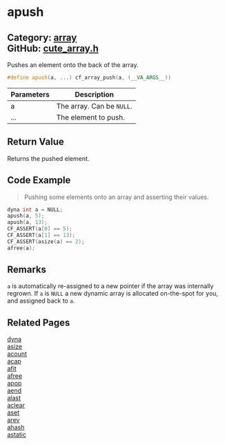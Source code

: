 [](../header.md ':include')

# apush

Category: [array](/api_reference?id=array)  
GitHub: [cute_array.h](https://github.com/RandyGaul/cute_framework/blob/master/include/cute_array.h)  
---

Pushes an element onto the back of the array.

```cpp
#define apush(a, ...) cf_array_push(a, (__VA_ARGS__))
```

Parameters | Description
--- | ---
a | The array. Can be `NULL`.
... | The element to push.

## Return Value

Returns the pushed element.

## Code Example

> Pushing some elements onto an array and asserting their values.

```cpp
dyna int a = NULL;
apush(a, 5);
apush(a, 13);
CF_ASSERT(a[0] == 5);
CF_ASSERT(a[1] == 13);
CF_ASSERT(asize(a) == 2);
afree(a);
```

## Remarks

`a` is automatically re-assigned to a new pointer if the array was internally regrown. If `a` is `NULL` a new
dynamic array is allocated on-the-spot for you, and assigned back to `a`.

## Related Pages

[dyna](/array/dyna.md)  
[asize](/array/asize.md)  
[acount](/array/acount.md)  
[acap](/array/acap.md)  
[afit](/array/afit.md)  
[afree](/array/afree.md)  
[apop](/array/apop.md)  
[aend](/array/aend.md)  
[alast](/array/alast.md)  
[aclear](/array/aclear.md)  
[aset](/array/aset.md)  
[arev](/array/arev.md)  
[ahash](/array/ahash.md)  
[astatic](/array/astatic.md)  
